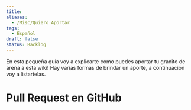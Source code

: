 ```yaml
---
title: 
aliases:
  - /Misc/Quiero Aportar
tags:
  - Español
draft: false
status: Backlog
---
```

En esta pequeña guía voy a explicarte como puedes aportar tu granito de arena a esta wiki!
Hay varias formas de brindar un aporte, a continuación voy a listartelas.

# Pull Request en GitHub
